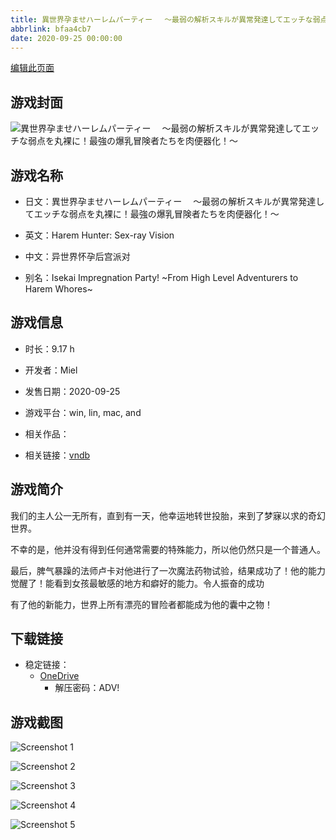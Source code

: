 ```yaml
---
title: 異世界孕ませハーレムパーティー 　～最弱の解析スキルが異常発達してエッチな弱点を丸裸に！最強の爆乳冒険者たちを肉便器化！～
abbrlink: bfaa4cb7
date: 2020-09-25 00:00:00
---
```

[编辑此页面](https://github.com/ACG-3/ADV3-source/blob/main/source/_posts/games/%E7%95%B0%E4%B8%96%E7%95%8C%E5%AD%95%E3%81%BE%E3%81%9B%E3%83%8F%E3%83%BC%E3%83%AC%E3%83%A0%E3%83%91%E3%83%BC%E3%83%86%E3%82%A3%E3%83%BC%20%E3%80%80%EF%BD%9E%E6%9C%80%E5%BC%B1%E3%81%AE%E8%A7%A3%E6%9E%90%E3%82%B9%E3%82%AD%E3%83%AB%E3%81%8C%E7%95%B0%E5%B8%B8%E7%99%BA%E9%81%94%E3%81%97%E3%81%A6%E3%82%A8%E3%83%83%E3%83%81%E3%81%AA%E5%BC%B1%E7%82%B9%E3%82%92%E4%B8%B8%E8%A3%B8%E3%81%AB%EF%BC%81%E6%9C%80%E5%BC%B7%E3%81%AE%E7%88%86%E4%B9%B3%E5%86%92%E9%99%BA%E8%80%85%E3%81%9F%E3%81%A1%E3%82%92%E8%82%89%E4%BE%BF%E5%99%A8%E5%8C%96%EF%BC%81%EF%BD%9E.md)

## 游戏封面

![異世界孕ませハーレムパーティー 　～最弱の解析スキルが異常発達してエッチな弱点を丸裸に！最強の爆乳冒険者たちを肉便器化！～](https://pan.timero.xyz/onedrive/img_lib_001/%E7%95%B0%E4%B8%96%E7%95%8C%E5%AD%95%E3%81%BE%E3%81%9B%E3%83%8F%E3%83%BC%E3%83%AC%E3%83%A0%E3%83%91%E3%83%BC%E3%83%86%E3%82%A3%E3%83%BC%20%E3%80%80%EF%BD%9E%E6%9C%80%E5%BC%B1%E3%81%AE%E8%A7%A3%E6%9E%90%E3%82%B9%E3%82%AD%E3%83%AB%E3%81%8C%E7%95%B0%E5%B8%B8%E7%99%BA%E9%81%94%E3%81%97%E3%81%A6%E3%82%A8%E3%83%83%E3%83%81%E3%81%AA%E5%BC%B1%E7%82%B9%E3%82%92%E4%B8%B8%E8%A3%B8%E3%81%AB%EF%BC%81%E6%9C%80%E5%BC%B7%E3%81%AE%E7%88%86%E4%B9%B3%E5%86%92%E9%99%BA%E8%80%85%E3%81%9F%E3%81%A1%E3%82%92%E8%82%89%E4%BE%BF%E5%99%A8%E5%8C%96%EF%BC%81%EF%BD%9E_cover.avif)


## 游戏名称

- 日文：異世界孕ませハーレムパーティー 　～最弱の解析スキルが異常発達してエッチな弱点を丸裸に！最強の爆乳冒険者たちを肉便器化！～
- 英文：Harem Hunter: Sex-ray Vision
- 中文：异世界怀孕后宫派对

- 别名：Isekai Impregnation Party! ~From High Level Adventurers to Harem Whores~


## 游戏信息

- 时长：9.17 h
- 开发者：Miel
- 发售日期：2020-09-25
- 游戏平台：win, lin, mac, and
- 相关作品：

- 相关链接：[vndb](https://vndb.org/v29154)


## 游戏简介

我们的主人公一无所有，直到有一天，他幸运地转世投胎，来到了梦寐以求的奇幻世界。

不幸的是，他并没有得到任何通常需要的特殊能力，所以他仍然只是一个普通人。

最后，脾气暴躁的法师卢卡对他进行了一次魔法药物试验，结果成功了！他的能力觉醒了！能看到女孩最敏感的地方和癖好的能力。令人振奋的成功

有了他的新能力，世界上所有漂亮的冒险者都能成为他的囊中之物！




## 下载链接

- 稳定链接：
    - [OneDrive](https://pan.timero.xyz/onedrive/adv_lib_001/%E7%95%B0%E4%B8%96%E7%95%8C%E5%AD%95%E3%81%BE%E3%81%9B%E3%83%8F%E3%83%BC%E3%83%AC%E3%83%A0%E3%83%91%E3%83%BC%E3%83%86%E3%82%A3%E3%83%BC%20%E3%80%80%EF%BD%9E%E6%9C%80%E5%BC%B1%E3%81%AE%E8%A7%A3%E6%9E%90%E3%82%B9%E3%82%AD%E3%83%AB%E3%81%8C%E7%95%B0%E5%B8%B8%E7%99%BA%E9%81%94%E3%81%97%E3%81%A6%E3%82%A8%E3%83%83%E3%83%81%E3%81%AA%E5%BC%B1%E7%82%B9%E3%82%92%E4%B8%B8%E8%A3%B8%E3%81%AB%EF%BC%81%E6%9C%80%E5%BC%B7%E3%81%AE%E7%88%86%E4%B9%B3%E5%86%92%E9%99%BA%E8%80%85%E3%81%9F%E3%81%A1%E3%82%92%E8%82%89%E4%BE%BF%E5%99%A8%E5%8C%96%EF%BC%81%EF%BD%9E)
        - 解压密码：ADV!



## 游戏截图


![Screenshot 1](https://pan.timero.xyz/onedrive/img_lib_001/%E7%95%B0%E4%B8%96%E7%95%8C%E5%AD%95%E3%81%BE%E3%81%9B%E3%83%8F%E3%83%BC%E3%83%AC%E3%83%A0%E3%83%91%E3%83%BC%E3%83%86%E3%82%A3%E3%83%BC%20%E3%80%80%EF%BD%9E%E6%9C%80%E5%BC%B1%E3%81%AE%E8%A7%A3%E6%9E%90%E3%82%B9%E3%82%AD%E3%83%AB%E3%81%8C%E7%95%B0%E5%B8%B8%E7%99%BA%E9%81%94%E3%81%97%E3%81%A6%E3%82%A8%E3%83%83%E3%83%81%E3%81%AA%E5%BC%B1%E7%82%B9%E3%82%92%E4%B8%B8%E8%A3%B8%E3%81%AB%EF%BC%81%E6%9C%80%E5%BC%B7%E3%81%AE%E7%88%86%E4%B9%B3%E5%86%92%E9%99%BA%E8%80%85%E3%81%9F%E3%81%A1%E3%82%92%E8%82%89%E4%BE%BF%E5%99%A8%E5%8C%96%EF%BC%81%EF%BD%9E_Screenshot_1.avif)

![Screenshot 2](https://pan.timero.xyz/onedrive/img_lib_001/%E7%95%B0%E4%B8%96%E7%95%8C%E5%AD%95%E3%81%BE%E3%81%9B%E3%83%8F%E3%83%BC%E3%83%AC%E3%83%A0%E3%83%91%E3%83%BC%E3%83%86%E3%82%A3%E3%83%BC%20%E3%80%80%EF%BD%9E%E6%9C%80%E5%BC%B1%E3%81%AE%E8%A7%A3%E6%9E%90%E3%82%B9%E3%82%AD%E3%83%AB%E3%81%8C%E7%95%B0%E5%B8%B8%E7%99%BA%E9%81%94%E3%81%97%E3%81%A6%E3%82%A8%E3%83%83%E3%83%81%E3%81%AA%E5%BC%B1%E7%82%B9%E3%82%92%E4%B8%B8%E8%A3%B8%E3%81%AB%EF%BC%81%E6%9C%80%E5%BC%B7%E3%81%AE%E7%88%86%E4%B9%B3%E5%86%92%E9%99%BA%E8%80%85%E3%81%9F%E3%81%A1%E3%82%92%E8%82%89%E4%BE%BF%E5%99%A8%E5%8C%96%EF%BC%81%EF%BD%9E_Screenshot_2.avif)

![Screenshot 3](https://pan.timero.xyz/onedrive/img_lib_001/%E7%95%B0%E4%B8%96%E7%95%8C%E5%AD%95%E3%81%BE%E3%81%9B%E3%83%8F%E3%83%BC%E3%83%AC%E3%83%A0%E3%83%91%E3%83%BC%E3%83%86%E3%82%A3%E3%83%BC%20%E3%80%80%EF%BD%9E%E6%9C%80%E5%BC%B1%E3%81%AE%E8%A7%A3%E6%9E%90%E3%82%B9%E3%82%AD%E3%83%AB%E3%81%8C%E7%95%B0%E5%B8%B8%E7%99%BA%E9%81%94%E3%81%97%E3%81%A6%E3%82%A8%E3%83%83%E3%83%81%E3%81%AA%E5%BC%B1%E7%82%B9%E3%82%92%E4%B8%B8%E8%A3%B8%E3%81%AB%EF%BC%81%E6%9C%80%E5%BC%B7%E3%81%AE%E7%88%86%E4%B9%B3%E5%86%92%E9%99%BA%E8%80%85%E3%81%9F%E3%81%A1%E3%82%92%E8%82%89%E4%BE%BF%E5%99%A8%E5%8C%96%EF%BC%81%EF%BD%9E_Screenshot_3.avif)

![Screenshot 4](https://pan.timero.xyz/onedrive/img_lib_001/%E7%95%B0%E4%B8%96%E7%95%8C%E5%AD%95%E3%81%BE%E3%81%9B%E3%83%8F%E3%83%BC%E3%83%AC%E3%83%A0%E3%83%91%E3%83%BC%E3%83%86%E3%82%A3%E3%83%BC%20%E3%80%80%EF%BD%9E%E6%9C%80%E5%BC%B1%E3%81%AE%E8%A7%A3%E6%9E%90%E3%82%B9%E3%82%AD%E3%83%AB%E3%81%8C%E7%95%B0%E5%B8%B8%E7%99%BA%E9%81%94%E3%81%97%E3%81%A6%E3%82%A8%E3%83%83%E3%83%81%E3%81%AA%E5%BC%B1%E7%82%B9%E3%82%92%E4%B8%B8%E8%A3%B8%E3%81%AB%EF%BC%81%E6%9C%80%E5%BC%B7%E3%81%AE%E7%88%86%E4%B9%B3%E5%86%92%E9%99%BA%E8%80%85%E3%81%9F%E3%81%A1%E3%82%92%E8%82%89%E4%BE%BF%E5%99%A8%E5%8C%96%EF%BC%81%EF%BD%9E_Screenshot_4.avif)

![Screenshot 5](https://pan.timero.xyz/onedrive/img_lib_001/%E7%95%B0%E4%B8%96%E7%95%8C%E5%AD%95%E3%81%BE%E3%81%9B%E3%83%8F%E3%83%BC%E3%83%AC%E3%83%A0%E3%83%91%E3%83%BC%E3%83%86%E3%82%A3%E3%83%BC%20%E3%80%80%EF%BD%9E%E6%9C%80%E5%BC%B1%E3%81%AE%E8%A7%A3%E6%9E%90%E3%82%B9%E3%82%AD%E3%83%AB%E3%81%8C%E7%95%B0%E5%B8%B8%E7%99%BA%E9%81%94%E3%81%97%E3%81%A6%E3%82%A8%E3%83%83%E3%83%81%E3%81%AA%E5%BC%B1%E7%82%B9%E3%82%92%E4%B8%B8%E8%A3%B8%E3%81%AB%EF%BC%81%E6%9C%80%E5%BC%B7%E3%81%AE%E7%88%86%E4%B9%B3%E5%86%92%E9%99%BA%E8%80%85%E3%81%9F%E3%81%A1%E3%82%92%E8%82%89%E4%BE%BF%E5%99%A8%E5%8C%96%EF%BC%81%EF%BD%9E_Screenshot_5.avif)

